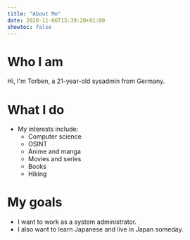 ```yaml
---
title: "About Me"
date: 2020-11-06T15:39:20+01:00
showtoc: false
---
```

# Who I am

Hi, I'm Torben, a 21-year-old sysadmin from Germany.

# What I do

* My interests include:
    * Computer science
    * OSINT
    * Anime and manga
    * Movies and series
    * Books
    * Hiking

# My goals

* I want to work as a system administrator.
* I also want to learn Japanese and live in Japan someday.
